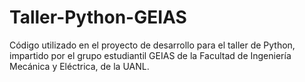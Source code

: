 ﻿# Taller-Python-GEIAS

Código utilizado en el proyecto de desarrollo para el taller de Python, impartido por el grupo estudiantil GEIAS de la Facultad de Ingeniería Mecánica y Eléctrica, de la UANL.
